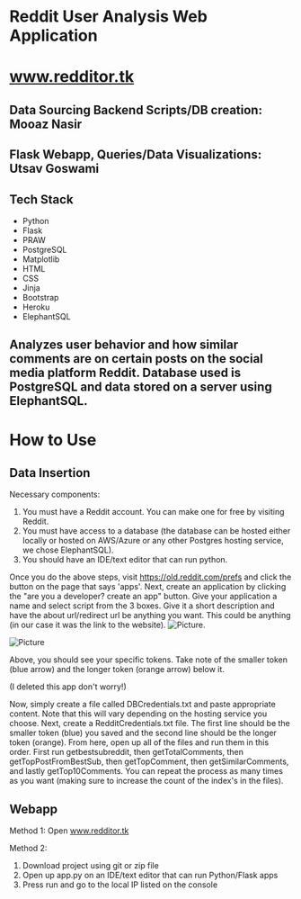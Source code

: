 # Reddit User Analysis Web Application
# www.redditor.tk
## Data Sourcing Backend Scripts/DB creation: Mooaz Nasir
## Flask Webapp, Queries/Data Visualizations: Utsav Goswami
## Tech Stack
 - Python
 - Flask
 - PRAW
 - PostgreSQL
 - Matplotlib 
 - HTML 
 - CSS 
 - Jinja
 - Bootstrap
 - Heroku 
 - ElephantSQL
## Analyzes user behavior and how similar comments are on certain posts on the social media platform Reddit. Database used is PostgreSQL and data stored on a server using ElephantSQL.

# How to Use
## Data Insertion
Necessary components:
  1. You must have a Reddit account. You can make one for free by visiting Reddit. 
  2. You must have access to a database (the database can be hosted either locally or hosted on AWS/Azure or any other Postgres hosting service, we chose ElephantSQL).
  3. You should have an IDE/text editor that can run python.
  
Once you do the above steps, visit https://old.reddit.com/prefs and click the        button on the page that says 'apps'. Next, create an application by clicking the "are you a developer? create an app" button. Give your application a name and select script from the 3 boxes. Give it a short              description and have the about url/redirect url be anything you want. This could be anything (in our case it was the link to the            website). ![Picture](https://i.ibb.co/f9xyM4S/Capture.png).
  
  
![Picture](https://i.ibb.co/rFqMVMy/Inked68747470733a2f2f692e6962622e636f2f7066446e4e4d6e2f436170747572652e706e67-LI.jpg) 

Above, you should see your specific tokens. Take note of the smaller token (blue arrow) and the longer token (orange arrow) below it.

(I deleted this app don't worry!)


Now, simply create a file called DBCredentials.txt and paste appropriate content. Note that this will vary depending on the hosting service you choose. Next, create a RedditCredentials.txt file. The first line should be the smaller token (blue) you saved and the second line should be the longer token (orange).
From here, open up all of the files and run them in this order. First run getbestsubreddit, then getTotalComments, then getTopPostFromBestSub, then getTopComment, then getSimilarComments, and lastly getTop10Comments. You can repeat the process as many times as you want (making sure to increase the count of the index's in the files). 

## Webapp
Method 1: Open www.redditor.tk

Method 2:
1. Download project using git or zip file
2. Open up app.py on an IDE/text editor that can run Python/Flask apps
3. Press run and go to the local IP listed on the console 

